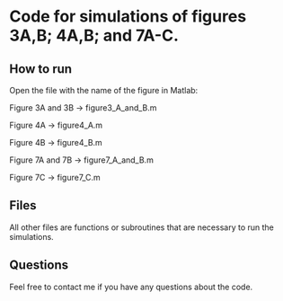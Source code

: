 # Code for simulations of figures 3A,B; 4A,B; and 7A-C.

## How to run

Open the file with the name of the figure in Matlab:

Figure 3A and 3B -> figure3_A_and_B.m

Figure 4A -> figure4_A.m

Figure 4B -> figure4_B.m

Figure 7A and 7B -> figure7_A_and_B.m

Figure 7C -> figure7_C.m

## Files

All other files are functions or subroutines that are necessary to run the simulations.

## Questions

Feel free to contact me if you have any questions about the code.
